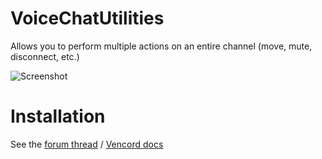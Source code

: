 # VoiceChatUtilities

Allows you to perform multiple actions on an entire channel (move, mute, disconnect, etc.)

![Screenshot](https://github.com/user-attachments/assets/cdf91934-9ae3-4613-a4cb-8b35ed3b6dd1)

# Installation
See the [forum thread](https://discord.com/channels/1015060230222131221/1257038407503446176/1257038407503446176) / [Vencord docs](https://docs.vencord.dev/installing/custom-plugins/)
